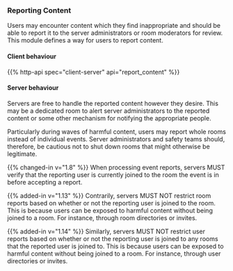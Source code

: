 
### Reporting Content

Users may encounter content which they find inappropriate and should be
able to report it to the server administrators or room moderators for
review. This module defines a way for users to report content.

#### Client behaviour

{{% http-api spec="client-server" api="report_content" %}}

#### Server behaviour

Servers are free to handle the reported content however they desire.
This may be a dedicated room to alert server administrators to the
reported content or some other mechanism for notifying the appropriate
people.

Particularly during waves of harmful content, users may report whole
rooms instead of individual events. Server administrators and safety teams
should, therefore, be cautious not to shut down rooms that might otherwise
be legitimate.

{{% changed-in v="1.8" %}} When processing event reports, servers MUST
verify that the reporting user is currently joined to the room the event
is in before accepting a report.

{{% added-in v="1.13" %}} Contrarily, servers MUST NOT restrict room reports
based on whether or not the reporting user is joined to the room. This is
because users can be exposed to harmful content without being joined to a
room. For instance, through room directories or invites.

{{% added-in v="1.14" %}} Similarly, servers MUST NOT restrict user reports
based on whether or not the reporting user is joined to any rooms that the
reported user is joined to. This is because users can be exposed to harmful
content without being joined to a room. For instance, through user
directories or invites.
